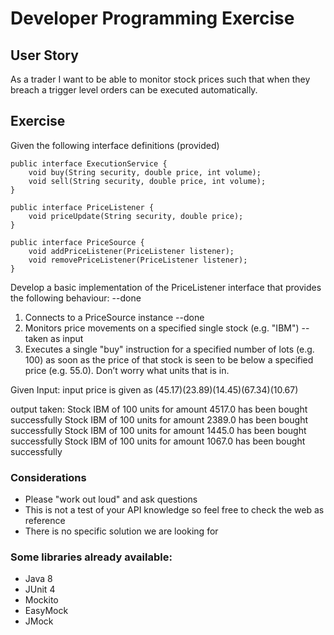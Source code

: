 # Developer Programming Exercise

## User Story

As a trader I want to be able to monitor stock prices such that when they breach a trigger level orders can be executed automatically.

## Exercise

Given the following interface definitions (provided)

```
public interface ExecutionService {
    void buy(String security, double price, int volume);
    void sell(String security, double price, int volume);
}
```

```
public interface PriceListener {
    void priceUpdate(String security, double price);
}
```

```
public interface PriceSource {
    void addPriceListener(PriceListener listener);
    void removePriceListener(PriceListener listener);
}
```

Develop a basic implementation of the PriceListener interface that provides the following behaviour: --done

1. Connects to a PriceSource instance --done
1. Monitors price movements on a specified single stock (e.g. "IBM") --taken as input 
1. Executes a single "buy" instruction for a specified number of lots (e.g. 100) as soon as the price of that stock is seen to be below
a specified price (e.g. 55.0). Don’t worry what units that is in. 

Given Input:
input price is given as (45.17)(23.89)(14.45)(67.34)(10.67)

output taken:
Stock IBM of 100 units for amount 4517.0 has been bought successfully
Stock IBM of 100 units for amount 2389.0 has been bought successfully
Stock IBM of 100 units for amount 1445.0 has been bought successfully
Stock IBM of 100 units for amount 1067.0 has been bought successfully

### Considerations

* Please "work out loud" and ask questions
* This is not a test of your API knowledge so feel free to check the web as reference
* There is no specific solution we are looking for

### Some libraries already available:

* Java 8
* JUnit 4
* Mockito
* EasyMock
* JMock


